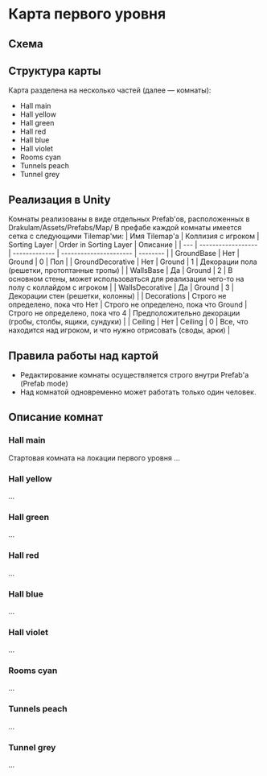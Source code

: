 # Карта первого уровня

## Схема

## Структура карты
Карта разделена на несколько частей (далее — комнаты):
- Hall main
- Hall yellow
- Hall green
- Hall red
- Hall blue
- Hall violet
- Rooms cyan
- Tunnels peach
- Tunnel grey

## Реализация в Unity
Комнаты реализованы в виде отдельных Prefab'ов, расположенных в Drakulam/Assets/Prefabs/Map/ 
В префабе каждой комнаты имеется сетка с следующими Tilemap'ми:
| Имя Tilemap'а | Коллизия с игроком | Sorting Layer | Order in Sorting Layer | Описание |
| --- | ------------------ | ------------- | ---------------------- | -------- |
| GroundBase | Нет | Ground | 0 | Пол |
| GroundDecorative | Нет | Ground | 1 | Декорации пола (решетки, протоптанные тропы) |
| WallsBase | Да | Ground | 2 | В основном стены, может использоваться для реализации чего-то на полу с коллайдом с игроком |
| WallsDecorative | Да | Ground | 3 | Декорации стен (решетки, колонны) |
| Decorations | Строго не определено, пока что Нет | Строго не определено, пока что Ground | Строго не определено, пока что 4 | Предположительно декорации (гробы, столбы, ящики, сундуки)  |
| Ceiling | Нет | Ceiling | 0 | Все, что находится над игроком, и что нужно отрисовать (своды, арки) |

## Правила работы над картой
- Редактирование комнаты осуществляется строго внутри Prefab'а (Prefab mode) 
- Над комнатой одновременно может работать только один человек.

## Описание комнат

### Hall main
Стартовая комната на локации первого уровня
...
### Hall yellow
...
### Hall green
...
### Hall red
...
### Hall blue
...
### Hall violet
...
### Rooms cyan
...
### Tunnels peach
...
### Tunnel grey
...